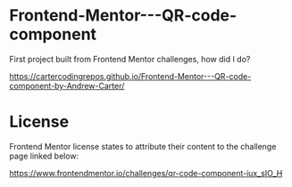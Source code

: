 # Frontend-Mentor---QR-code-component

First project built from Frontend Mentor challenges, how did I do?

https://cartercodingrepos.github.io/Frontend-Mentor---QR-code-component-by-Andrew-Carter/

# License
Frontend Mentor license states to attribute their content to the challenge page linked below:

https://www.frontendmentor.io/challenges/qr-code-component-iux_sIO_H
